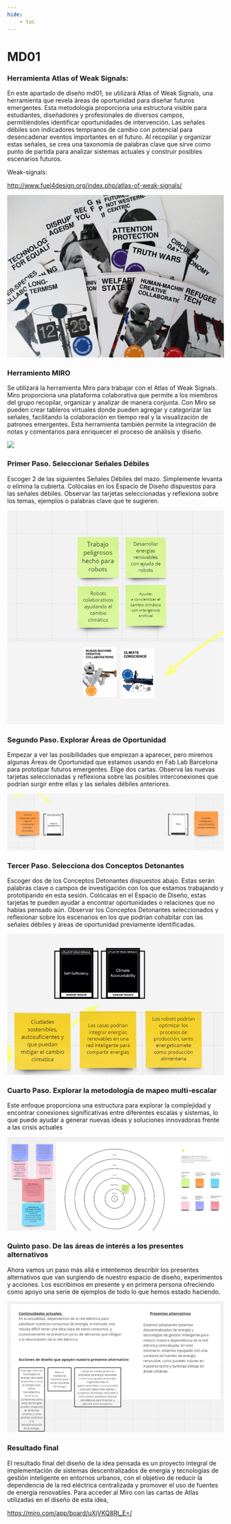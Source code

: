 ```yaml
---
hide:
    - toc
---
```


# MD01

### Herramienta Atlas of Weak Signals:

En este apartado de diseño md01, se utilizará Atlas of Weak Signals, una herramienta que revela áreas de oportunidad para diseñar futuros emergentes. Esta metodología proporciona una estructura visible para estudiantes, diseñadores y profesionales de diversos campos, permitiéndoles identificar oportunidades de intervención. Las señales débiles son indicadores tempranos de cambio con potencial para desencadenar eventos importantes en el futuro. Al recopilar y organizar estas señales, se crea una taxonomía de palabras clave que sirve como punto de partida para analizar sistemas actuales y construir posibles escenarios futuros. 

Weak-signals:

http://www.fuel4design.org/index.php/atlas-of-weak-signals/

![](../images/MD01/Atlas.jpg)


### Herramiento MIRO 

Se utilizará la herramienta Miro para trabajar con el Atlas of Weak Signals. Miro proporciona una plataforma colaborativa que permite a los miembros del grupo recopilar, organizar y analizar de manera conjunta. Con Miro se pueden crear tableros virtuales donde pueden agregar y categorizar las señales, facilitando la colaboración en tiempo real y la visualización de patrones emergentes. Esta herramienta también permite la integración de notas y comentarios para enriquecer el proceso de análisis y diseño.

![](../images/MD01/miro.jpg)

### Primer Paso. Seleccionar Señales Débiles

Escoger 2 de las siguientes Señales Débiles del mazo. Simplemente levanta o elimina la cubierta. Colócalas en los Espacio de Diseño dispuestos para las señales débiles. Observar las tarjetas seleccionadas y reflexiona sobre los temas, ejemplos o palabras clave que te sugieren.

![](../images/MD01/Atlas1.png)

### Segundo Paso. Explorar Áreas de Oportunidad

Empezar a ver las posibilidades que empiezan a aparecer, pero miremos algunas Áreas de Oportunidad que estamos usando en Fab Lab Barcelona para prototipar futuros emergentes. Elige dos cartas. Observa las nuevas tarjetas seleccionadas y reflexiona sobre las posibles interconexiones que podrían surgir entre ellas y las señales débiles anteriores.


![](../images/MD01/Atlas2.png)

### Tercer Paso. Selecciona dos Conceptos Detonantes

Escoger dos de los Conceptos Detonantes dispuestos abajo. Estas serán palabras clave o campos de investigación con los que estamos trabajando y prototipando en esta sesión. Colócalas en el Espacio de Diseño, estas tarjetas te pueden ayudar a encontrar oportunidades o relaciones que no habías pensado aún. Observar los Conceptos Detonantes seleccionados y reflexionar sobre los escenarios en los que podrían cohabitar con las señales débiles y áreas de oportunidad previamente identificadas.

![](../images/MD01/Atlas3.png)

### Cuarto Paso. Explorar la metodología de mapeo multi-escalar

Este enfoque proporciona una estructura para explorar la complejidad y encontrar conexiones significativas entre diferentes escalas y sistemas, lo que puede ayudar a generar nuevas ideas y soluciones innovadoras frente a las crisis actuales

![](../images/MD01/Atlas4.png)

### Quinto paso. De las áreas de interés a los presentes alternativos

Ahora vamos un paso más allá e intentemos describir los presentes alternativos que van surgiendo de nuestro espacio de diseño, experimentos y acciones. Los escribimos en presente y en primera persona ofreciendo como apoyo una serie de ejemplos de todo lo que hemos estado haciendo.

![](../images/MD01/Atlas5.png)

### Resultado final

El resultado final del diseño de la idea pensada es un proyecto integral de implementación de sistemas descentralizados de energía y tecnologías de gestión inteligente en entornos urbanos, con el objetivo de reducir la dependencia de la red eléctrica centralizada y promover el uso de fuentes de energía renovables.
Para acceder al Miro con las cartas de Atlas utilizadas en el diseño de esta idea,

https://miro.com/app/board/uXjVKQ8Rt_E=/